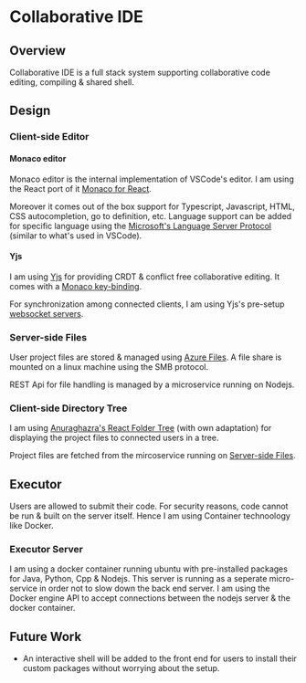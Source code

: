 # Collaborative IDE
## Overview
Collaborative IDE is a full stack system supporting collaborative code editing, compiling & shared shell.

## Design


### Client-side Editor
####  Monaco editor
Monaco editor is the internal implementation of VSCode's editor. I am using the React port of it [Monaco for React](https://www.npmjs.com/package/@monaco-editor/react#monaco-instance).

Moreover it comes out of the box support for Typescript, Javascript, HTML, CSS autocompletion, go to definition, etc. 
Language support can be added for specific language using the [Microsoft's Language Server Protocol](https://microsoft.github.io/language-server-protocol/) (similar to what's used in VSCode).

#### Yjs
I am using [Yjs](https://yjs.dev/) for providing CRDT & conflict free collaborative editing. It comes with a [Monaco key-binding](https://github.com/yjs/y-monaco).

For synchronization among connected clients, I am using Yjs's pre-setup [websocket servers](https://github.com/yjs/y-websocket/).

### <a name="server-files"></a> Server-side Files 
User project files are stored & managed using [Azure Files](https://docs.microsoft.com/en-us/azure/storage/files/storage-files-introduction). A file share is mounted on a linux machine using the SMB protocol.

REST Api for file handling is managed by a microservice running on Nodejs.

### Client-side Directory Tree
I am using [Anuraghazra's React Folder Tree](https://github.com/anuraghazra/react-folder-tree)  (with own adaptation) for displaying the project files to connected users in a tree.
 
 Project files are fetched from the mircoservice running on [Server-side Files](#server-files).
 
 ## Executor
 Users are allowed to submit their code. For security reasons, code cannot be run & built on the server itself. Hence I am using Container technoology like Docker.

### Executor Server
I am using a docker container running ubuntu with pre-installed packages for Java, Python, Cpp & Nodejs. This server is running as a seperate micro-service in order not to slow down the back end server.
I am using the Docker engine API to accept connections between the nodejs server & the docker container.

## Future Work
- An interactive shell will be added to the front end for users to install their custom packages without worrying about the setup.